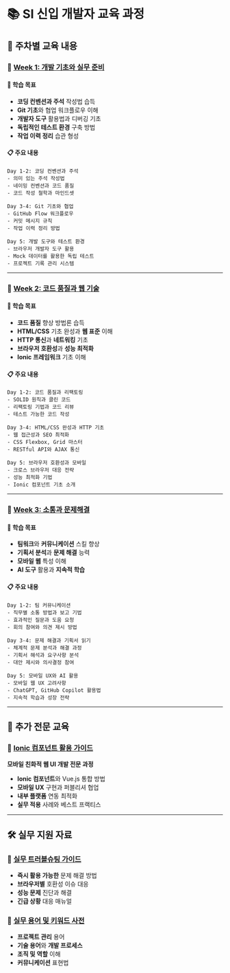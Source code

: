 # 📚 SI 신입 개발자 교육 과정

## 📅 주차별 교육 내용

### 📖 [Week 1: 개발 기초와 실무 준비](./week1-foundation.md)

#### 🎯 학습 목표

- **코딩 컨벤션과 주석** 작성법 습득
- **Git 기초**와 협업 워크플로우 이해
- **개발자 도구** 활용법과 디버깅 기초
- **독립적인 테스트 환경** 구축 방법
- **작업 이력 정리** 습관 형성

#### 📋 주요 내용

```text
Day 1-2: 코딩 컨벤션과 주석
- 의미 있는 주석 작성법
- 네이밍 컨벤션과 코드 품질
- 코드 작성 철학과 마인드셋

Day 3-4: Git 기초와 협업
- GitHub Flow 워크플로우
- 커밋 메시지 규칙
- 작업 이력 정리 방법

Day 5: 개발 도구와 테스트 환경
- 브라우저 개발자 도구 활용
- Mock 데이터를 활용한 독립 테스트
- 프로젝트 기록 관리 시스템
```

---

### 🔧 [Week 2: 코드 품질과 웹 기술](./week2-quality.md)

#### 🎯 학습 목표

- **코드 품질** 향상 방법론 습득
- **HTML/CSS** 기초 완성과 **웹 표준** 이해
- **HTTP 통신**과 **네트워킹** 기초
- **브라우저 호환성**과 **성능 최적화**
- **Ionic 프레임워크** 기초 이해

#### 📋 주요 내용

```text
Day 1-2: 코드 품질과 리팩토링
- SOLID 원칙과 클린 코드
- 리팩토링 기법과 코드 리뷰
- 테스트 가능한 코드 작성

Day 3-4: HTML/CSS 완성과 HTTP 기초
- 웹 접근성과 SEO 최적화
- CSS Flexbox, Grid 마스터
- RESTful API와 AJAX 통신

Day 5: 브라우저 호환성과 모바일
- 크로스 브라우저 대응 전략
- 성능 최적화 기법
- Ionic 컴포넌트 기초 소개
```

---

### 🤝 [Week 3: 소통과 문제해결](./week3-communication.md)

#### 🎯 학습 목표

- **팀워크**와 **커뮤니케이션** 스킬 향상
- **기획서 분석**과 **문제 해결** 능력
- **모바일 웹** 특성 이해
- **AI 도구** 활용과 **지속적 학습**

#### 📋 주요 내용

```text
Day 1-2: 팀 커뮤니케이션
- 직무별 소통 방법과 보고 기법
- 효과적인 질문과 도움 요청
- 회의 참여와 의견 제시 방법

Day 3-4: 문제 해결과 기획서 읽기
- 체계적 문제 분석과 해결 과정
- 기획서 해석과 요구사항 분석
- 대안 제시와 의사결정 참여

Day 5: 모바일 UX와 AI 활용
- 모바일 웹 UX 고려사항
- ChatGPT, GitHub Copilot 활용법
- 지속적 학습과 성장 전략
```

---

## 📱 추가 전문 교육

### 🔧 [Ionic 컴포넌트 활용 가이드](./ionic-guide.md)

**모바일 친화적 웹 UI 개발 전문 과정**

- **Ionic 컴포넌트**와 Vue.js 통합 방법
- **모바일 UX** 구현과 퍼블리셔 협업
- **내부 플랫폼** 연동 최적화
- **실무 적용** 사례와 베스트 프랙티스

---

## 🛠️ 실무 지원 자료

### 🔧 [실무 트러블슈팅 가이드](./troubleshooting-guide.md)

- **즉시 활용 가능한** 문제 해결 방법
- **브라우저별** 호환성 이슈 대응
- **성능 문제** 진단과 해결
- **긴급 상황** 대응 매뉴얼

### 📖 [실무 용어 및 키워드 사전](./terms-dictionary.md)

- **프로젝트 관리** 용어
- **기술 용어**와 **개발 프로세스**
- **조직 및 역할** 이해
- **커뮤니케이션** 표현법
